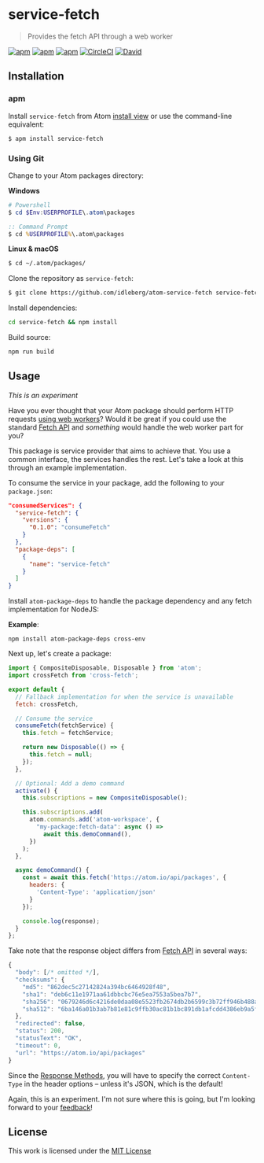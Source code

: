 # service-fetch

> Provides the fetch API through a web worker

[![apm](https://flat.badgen.net/apm/license/service-fetch)](https://atom.io/packages/service-fetch)
[![apm](https://flat.badgen.net/apm/v/service-fetch)](https://atom.io/packages/service-fetch)
[![apm](https://flat.badgen.net/apm/dl/service-fetch)](https://atom.io/packages/service-fetch)
[![CircleCI](https://flat.badgen.net/circleci/github/idleberg/atom-service-fetch)](https://circleci.com/gh/idleberg/atom-service-fetch)
[![David](https://flat.badgen.net/david/dep/idleberg/atom-service-fetch)](https://david-dm.org/idleberg/atom-service-fetch)

## Installation

### apm

Install `service-fetch` from Atom [install view](atom://settings-view/show-package?package=service-fetch) or use the command-line equivalent:

`$ apm install service-fetch`

### Using Git

Change to your Atom packages directory:

**Windows**

```powershell
# Powershell
$ cd $Env:USERPROFILE\.atom\packages
```

```cmd
:: Command Prompt
$ cd %USERPROFILE%\.atom\packages
```

**Linux & macOS**

```bash
$ cd ~/.atom/packages/
```

Clone the repository as `service-fetch`:

```bash
$ git clone https://github.com/idleberg/atom-service-fetch service-fetch
```

Install dependencies:

```bash
cd service-fetch && npm install
```

Build source:

```bash
npm run build
```

## Usage

*This is an experiment*

Have you ever thought that your Atom package should perform HTTP requests [using web workers][Web Workers]? Would it be great if you could use the standard [Fetch API][Fetch API] and *something* would handle the web worker part for you?

This package is service provider that aims to achieve that. You use a common interface, the services handles the rest. Let's take a look at this through an example implementation.

To consume the service in your package, add the following to your `package.json`:

```json
"consumedServices": {
  "service-fetch": {
    "versions": {
      "0.1.0": "consumeFetch"
    }
  },
  "package-deps": [
    {
      "name": "service-fetch"
    }
  ]
}
```

Install `atom-package-deps` to handle the package dependency and any fetch implementation for NodeJS:

**Example**:

`npm install atom-package-deps cross-env`

Next up, let's create a package:

```js
import { CompositeDisposable, Disposable } from 'atom';
import crossFetch from 'cross-fetch';

export default {
  // Fallback implementation for when the service is unavailable
  fetch: crossFetch,

  // Consume the service
  consumeFetch(fetchService) {
    this.fetch = fetchService;

    return new Disposable(() => {
      this.fetch = null;
    });
  },

  // Optional: Add a demo command
  activate() {
    this.subscriptions = new CompositeDisposable();

    this.subscriptions.add(
      atom.commands.add('atom-workspace', {
        "my-package:fetch-data": async () =>
          await this.demoCommand(),
      })
    );
  },

  async demoCommand() {
    const = await this.fetch('https://atom.io/api/packages', {
      headers: {
        'Content-Type': 'application/json'
      }
    });

    console.log(response);
  }
};
```

Take note that the response object differs from [Fetch API][Fetch API] in several ways:

```js
{
  "body": [/* omitted */],
  "checksums": {
    "md5": "862dec5c27142824a394bc6464928f48",
    "sha1": "deb6c11e1971aa61dbbcbc76e5ea7553a5bea7b7",
    "sha256": "0679246d6c4216de0daa08e5523fb2674db2b6599c3b72ff946b488a15290b62",
    "sha512": "6ba146a01b3ab7b81e81c9ffb30ac81b1bc891db1afcdd4386eb9a5f4a9b02b3ffa6042c914196b0e75ec344b0372cffd3f73188721343bc458f063342ebb98b"
  },
  "redirected": false,
  "status": 200,
  "statusText": "OK",
  "timeout": 0,
  "url": "https://atom.io/api/packages"
}
```

Since the [Response Methods][Response Methods], you will have to specify the correct `Content-Type` in the header options – unless it's JSON, which is the default!

Again, this is an experiment. I'm not sure where this is going, but I'm looking forward to your [feedback][Discussions]!

## License

This work is licensed under the [MIT License](LICENSE)

[Fetch API]: https://developer.mozilla.org/en-US/docs/Web/API/Fetch_API
[Web Workers]: https://developer.mozilla.org/en-US/docs/Web/API/Web_Workers_API/Using_web_workers
[Discussions]: https://github.com/idleberg/atom-service-fetch/discussions
[Issues]: https://github.com/idleberg/atom-service-fetch/issues
[Response Methods]: https://developer.mozilla.org/en-US/docs/Web/API/Response#methods
